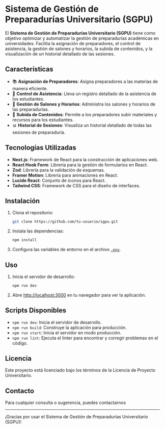 # Sistema de Gestión de Preparadurías Universitario (SGPU)

El **Sistema de Gestión de Preparadurías Universitario (SGPU)** tiene como objetivo optimizar y automatizar la gestión de preparadurías académicas en universidades. Facilita la asignación de preparadores, el control de asistencia, la gestión de salones y horarios, la subida de contenidos, y la visualización de un historial detallado de las sesiones.

## Características

- 📚 **Asignación de Preparadores**: Asigna preparadores a las materias de manera eficiente.
- 📝 **Control de Asistencia**: Lleva un registro detallado de la asistencia de los estudiantes.
- 🏫 **Gestión de Salones y Horarios**: Administra los salones y horarios de las preparadurías.
- 📂 **Subida de Contenidos**: Permite a los preparadores subir materiales y recursos para los estudiantes.
- 📊 **Historial de Sesiones**: Visualiza un historial detallado de todas las sesiones de preparaduría.

## Tecnologías Utilizadas

- **Next.js**: Framework de React para la construcción de aplicaciones web.
- **React Hook Form**: Librería para la gestión de formularios en React.
- **Zod**: Librería para la validación de esquemas.
- **Framer Motion**: Librería para animaciones en React.
- **Lucide React**: Conjunto de iconos para React.
- **Tailwind CSS**: Framework de CSS para el diseño de interfaces.

## Instalación

1. Clona el repositorio:
   ```sh
   git clone https://github.com/tu-usuario/sgpu.git
   ```
2. Instala las dependencias:
   ```sh
   npm install
   ```
3. Configura las variables de entorno en el archivo [`.env`](.env).

## Uso

1. Inicia el servidor de desarrollo:
   ```sh
   npm run dev
   ```
2. Abre [http://localhost:3000](http://localhost:3000) en tu navegador para ver la aplicación.

## Scripts Disponibles

- `npm run dev`: Inicia el servidor de desarrollo.
- `npm run build`: Construye la aplicación para producción.
- `npm run start`: Inicia el servidor en modo producción.
- `npm run lint`: Ejecuta el linter para encontrar y corregir problemas en el código.

## Licencia

Este proyecto está licenciado bajo los términos de la Licencia de Proyecto Universitario.

## Contacto

Para cualquier consulta o sugerencia, puedes contactarnos

---

¡Gracias por usar el Sistema de Gestión de Preparadurías Universitario (SGPU)!
